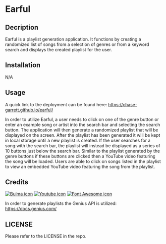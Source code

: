 # Earful

## Decription
Earful is a playlist generation application. It functions by creating a randomized list of songs from a selection of genres or from a keyword search and displays the created playlist for the user.

## Installation
N/A

## Usage
A quick link to the deployment can be found here: https://chase-garrett.github.io/earful/

In order to utilize Earful, a user needs to click on one of the genre button or enter an example song or artist into the search bar and selecting the search button. The application will then generate a randomized playlist that will be displayed on the screen. After the playlist has been generated it will be kept in local storage until a new playlist is created. If the user searches for a song with the search bar, the playlist will instead be displayed as a series of 10 buttons just below the search bar. Similar to the playlist generated by the genre buttons if these buttons are clicked then a YouTube video featuring the song will be loaded. Users are able to click on songs listed in the playlist to view an embedded YouTube video featuring the song from the playlist.

## Credits
[![Bulma icon](https://img.shields.io/badge/Bulma-00D1B2?style=for-the-badge&logo=Bulma&logoColor=white)](https://bulma.io/)
[![Youtube icon](https://img.shields.io/badge/YouTube-FF0000?style=for-the-badge&logo=youtube&logoColor=white)](https://developers.google.com/youtube/v3
)
[![Font Awesome icon](https://img.shields.io/badge/Font_Awesome-339AF0?style=for-the-badge&logo=fontawesome&logoColor=white)](https://fontawesome.com/)

In order to generate playlists the Genius API is utilized: https://docs.genius.com/


## LICENSE
Please refer to the LICENSE in the repo.

